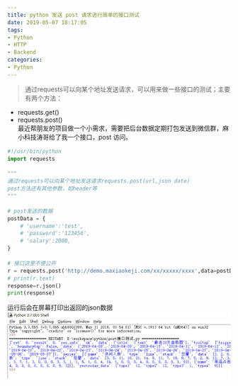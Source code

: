 ```yaml
---
title: python 发送 post 请求进行简单的接口测试
date: 2019-05-07 18:17:05
tags:
- Python
- HTTP
- Backend
categories:
- Python
---
```


> 通过requests可以向某个地址发送请求，可以用来做一些接口的测试；主要有两个方法：  
- requests.get()
- requests.post()  
最近帮朋友的项目做一个小需求，需要把后台数据定期打包发送到微信群，麻小科技涛哥给了我一个接口，post 访问。

<!--more-->

```python
#!/usr/bin/python
import requests

"""
通过requests可以向某个地址发送请求requests.post(url,json date)
post方法还有其他参数，如header等
"""

# post发送的数据
postData = {
    # 'username':'test',
    # 'password':'123456',
    # 'salary':2000,
}

# 接口这里不便公开
r = requests.post('http://demo.maxiaokeji.com/xx/xxxxx/xxxx',data=postData)
# print(r.text)
response=r.json()
print(response)
```
运行后会在屏幕打印出返回的json数据
![返回数据](images/1.png)